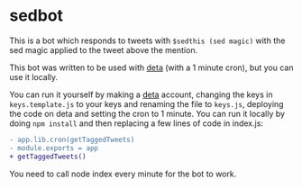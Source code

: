 # sedbot

This is a bot which responds to tweets with `$sedthis (sed magic)` with the sed magic applied to the tweet above the mention.

This bot was written to be used with [deta](https://deta.sh) (with a 1 minute cron), but you can use it locally.

You can run it yourself by making a [deta](https://deta.sh) account, changing the keys in `keys.template.js` to your keys and renaming the file to `keys.js`, deploying the code on deta and setting the cron to 1 minute. You can run it locally by doing `npm install` and then replacing a few lines of code in index.js:
```diff
- app.lib.cron(getTaggedTweets)
- module.exports = app
+ getTaggedTweets()
```
You need to call node index every minute for the bot to work.